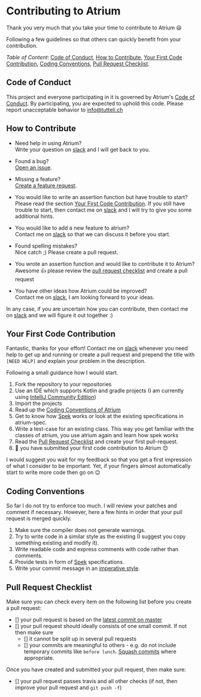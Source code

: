 # Contributing to Atrium

Thank you very much that you take your time to contribute to Atrium :smiley:

Following a few guidelines so that others can quickly benefit from your contribution.

*Table of Content*: [Code of Conduct](#code-of-conduct), [How to Contribute](#how-to-contribute), 
[Your First Code Contribution](#your-first-code-contribution), [Coding Conventions](#coding-conventions),
[Pull Request Checklist](#pull-request-checklist).



## Code of Conduct
This project and everyone participating in it is governed by Atrium's 
[Code of Conduct](https://github.com/robstoll/atrium/blob/master/.github/CODE_OF_CONDUCT.md). 
By participating, you are expected to uphold this code. Please report unacceptable behavior to info@tutteli.ch

## How to Contribute
- Need help in using Atrium?  
  Write your question on 
  [slack](https://join.slack.com/atrium-kotlin/shared_invite/MTk4NTkyODg2OTI5LTE0OTc2NDAzOTQtYWYzMTlmNjAxOQ) 
  and I will get back to you.
  
- Found a bug?  
  [Open an issue](https://github.com/robstoll/atrium/issues/new).
  
- Missing a feature?  
  [Create a feature request](https://github.com/robstoll/atrium/issues/new?title=[Feature]).
  
- You would like to write an assertion function but have trouble to start?  
  Please read the section [Your First Code Contribution](#your-first-code-contribution). 
  If you still have trouble to start, then contact me on 
  [slack](https://join.slack.com/atrium-kotlin/shared_invite/MTk4NTkyODg2OTI5LTE0OTc2NDAzOTQtYWYzMTlmNjAxOQ)
  and I will try to give you some additional hints.
  
- You would like to add a new feature to atrium?  
  Contact me on [slack](https://join.slack.com/atrium-kotlin/shared_invite/MTk4NTkyODg2OTI5LTE0OTc2NDAzOTQtYWYzMTlmNjAxOQ)
  so that we can discuss it before you start.
  
- Found spelling mistakes?  
  Nice catch ;) Please create a pull request.
    
- You wrote an assertion function and would like to contribute it to Atrium?  
  Awesome :+1: please review the [pull request checklist](#pull-request-checklist) and create a pull request
  
- You have other ideas how Atrium could be improved?  
  Contact me on 
  [slack](https://join.slack.com/atrium-kotlin/shared_invite/MTk4NTkyODg2OTI5LTE0OTc2NDAzOTQtYWYzMTlmNjAxOQ),
  I am looking forward to your ideas.

In any case, if you are uncertain how you can contribute, then contact me on 
[slack](https://join.slack.com/atrium-kotlin/shared_invite/MTk4NTkyODg2OTI5LTE0OTc2NDAzOTQtYWYzMTlmNjAxOQ)
and we will figure it out together :)

## Your First Code Contribution
Fantastic, thanks for your effort! Contact me on 
[slack](https://join.slack.com/atrium-kotlin/shared_invite/MTk4NTkyODg2OTI5LTE0OTc2NDAzOTQtYWYzMTlmNjAxOQ)
whenever you need help to get up and running or create a pull request and 
prepend the title with `[NEED HELP]` and explain your problem in the description.
 
Following a small guidance how I would start.
 
1. Fork the repository to your repositories 
2. Use an IDE which supports Kotlin and gradle projects (I am currently using [IntelliJ Community Edition](https://www.jetbrains.com/idea/download/))  
3. Import the projects
4. Read up the [Coding Conventions of Atrium](#coding-conventions)
5. Get to know how [Spek](http://spekframework.org/docs/latest/) works or look at 
   the existing specifications in atrium-spec.
6. Write a test-case for an existing class. This way you get familiar with the classes of atrium, 
   you use atrium again and learn how spek works
7. Read the [Pull Request Checklist](#pull-request-checklist) and create your first pull-request.
8. :clap: you have submitted your first code contribution to Atrium :blush:

I would suggest you wait for my feedback so that you get a first impression of what I consider to be important.
Yet, if your fingers almost automatically start to write more code then go on :wink:

## Coding Conventions
So far I do not try to enforce too much. I will review your patches and comment if necessary.
However, here a few hints in order that your pull request is merged quickly.
1. Make sure the compiler does not generate warnings.
2. Try to write code in a similar style as the existing 
   (I suggest you copy something existing and modify it).
3. Write readable code and express comments with code rather than comments.
4. Provide tests in form of [Spek](http://spekframework.org/docs/latest/) specifications.
5. Write your commit message in an [imperative style](https://chris.beams.io/posts/git-commit/).     

## Pull Request Checklist
Make sure you can check every item on the following list before you create a pull request:  
- [] your pull request is based on the [latest commit on master](https://github.com/robstoll/atrium/commits/master)
- [] your pull request should ideally consists of one small commit. If not then make sure
     - [] it cannot be split up in several pull requests
     - [] your commits are meaningful to others - e.g. do not include temporary commits like `before lunch`. 
     [Squash commits](https://git-scm.com/book/en/v2/Git-Tools-Rewriting-History#_squashing) where appropriate.
     
Once you have created and submitted your pull request, then make sure:
- [] your pull request passes travis and all other checks 
     (if not, then improve your pull request and `git push -f`)